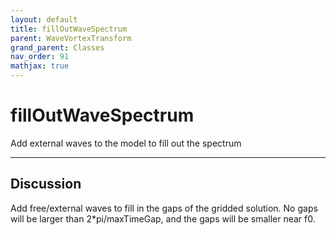 ```yaml
---
layout: default
title: fillOutWaveSpectrum
parent: WaveVortexTransform
grand_parent: Classes
nav_order: 91
mathjax: true
---
```


#  fillOutWaveSpectrum

Add external waves to the model to fill out the spectrum


---

## Discussion

  Add free/external waves to fill in the gaps of the gridded
  solution. No gaps will be larger than 2*pi/maxTimeGap, and
  the gaps will be smaller near f0.
 
  
